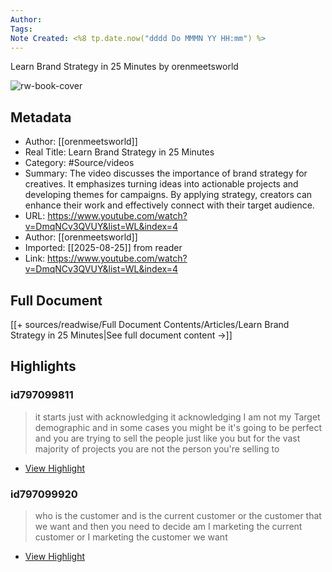 ```yaml
---
Author: 
Tags:
Note Created: <%8 tp.date.now("dddd Do MMMN YY HH:mm") %>
---
```

Learn Brand Strategy in 25 Minutes by orenmeetsworld

![rw-book-cover](https://i.ytimg.com/vi/DmqNCv3QVUY/maxresdefault.jpg?v=666f11c1)

## Metadata
- Author: [[orenmeetsworld]]
- Real Title: Learn Brand Strategy in 25 Minutes
- Category: #Source/videos
- Summary: The video discusses the importance of brand strategy for creatives. It emphasizes turning ideas into actionable projects and developing themes for campaigns. By applying strategy, creators can enhance their work and effectively connect with their target audience.
- URL: https://www.youtube.com/watch?v=DmqNCv3QVUY&list=WL&index=4
- Author: [[orenmeetsworld]]
- Imported: [[2025-08-25]] from reader
- Link: https://www.youtube.com/watch?v=DmqNCv3QVUY&list=WL&index=4

## Full Document
[[+ sources/readwise/Full Document Contents/Articles/Learn Brand Strategy in 25 Minutes|See full document content →]]

## Highlights
### id797099811

> it starts just with acknowledging it acknowledging I am not my Target demographic and in some cases you might be it's going to be perfect and you are trying to sell the people just like you but for the vast majority of projects you are not the person you're selling to

 * [View Highlight](https://read.readwise.io/read/01j9x02kh77bavh4g646v9sf50)
### id797099920

> who is the customer and is the current customer or the customer that we want and then you need to decide am I marketing the current customer or I marketing the customer we want

 * [View Highlight](https://read.readwise.io/read/01j9x04pkbvx4dr4kptrynsy49)
